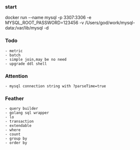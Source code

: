 ### start
docker run --name mysql -p 3307:3306 -e MYSQL_ROOT_PASSWORD=123456 -v /Users/god/work/mysql-data:/var/lib/mysql -d

### Todo
    - metric
    - batch
    - simple join,may be no need
    - upgrade ddl shell

### Attention
    - mysql connection string with ?parseTime=true
### Feather
    - query builder
    - golang sql wrapper
    - lo
    - transaction
    - extendable
    - where
    - count
    - group by
    - order by